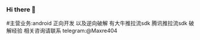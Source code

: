 ### Hi there 👋

<!--
**maxre404/maxre404** is a ✨ _special_ ✨ repository because its `README.md` (this file) appears on your GitHub profile.

Here are some ideas to get you started:

- 🔭 I’m currently working on ...
- 🌱 I’m currently learning ...
- 👯 I’m looking to collaborate on ...
- 🤔 I’m looking for help with ...
- 💬 Ask me about ...
- 📫 How to reach me: ...
- 😄 Pronouns: ...
- ⚡ Fun fact: ...
-->

#主营业务:android 正向开发 以及逆向破解 有大牛推拉流sdk 腾讯推拉流sdk 破解经验 相关咨询请联系 telegram:@Maxre404
